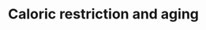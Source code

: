 ---
annotations:
- id: PW:0000651
  parent: regulatory pathway
  type: Pathway Ontology
  value: aging pathway
- id: PW:0000278
  parent: regulatory pathway
  type: Pathway Ontology
  value: autophagy pathway
- id: PW:0000378
  parent: regulatory pathway
  type: Pathway Ontology
  value: oxidative stress response pathway
authors:
- DeSl
- Egonw
- Khanspers
citedin:
- link: PMC8099445
description: 'Caloric restriction leads to a decrease in the ATP/AMP ratio, thereby
  activating the key nutrient sensor of the body: AMPK.  AMPK then blocks mTOR function,
  as mTOR has an important role in regulating the balance between cell growth and
  autophagy, nutrient decrease leads to the induction of autophagy.  AMPK stimulates
  NAMPT function and PGC-1a release. NAMPT converts nicotinamide to nicotinamide mononucleotide
  for NAD+ synthesis. PGC-1a is the regulator of mitochondrial biosynthesis (increasing
  mitochondrial cell mass to produce more ATP) which thus will increase if more PGC-1a
  is released. Levels of NAD rise during caloric restriction leading to increased
  SIRT1 activity. SIRT1 blocks the Insulin/IGF-1 pathway. This is a very complex and
  paradoxal tissue, which need further investigation/research. Increased SIRT1 activity
  leads to activation of FOXO/p53 genes. FOXOs become phosphorylated by AKT and this
  may attenuate apoptotic stimuli and reduce antioxidative stress expression. In the
  end these effects result in increased stress resistance and improved lifespan and
  health span.  Proteins on this pathway have targeted assays available via the [https://assays.cancer.gov/available_assays?wp_id=WP4191
  CPTAC Assay Portal]'
last-edited: 2019-08-21
ndex: 9b011b3d-8b69-11eb-9e72-0ac135e8bacf
organisms:
- Homo sapiens
redirect_from:
- /index.php/Pathway:WP4191
- /instance/WP4191
revision: null
schema-jsonld:
- '@context': https://schema.org/
  '@id': https://wikipathways.github.io/pathways/WP4191.html
  '@type': Dataset
  creator:
    '@type': Organization
    name: WikiPathways
  description: 'Caloric restriction leads to a decrease in the ATP/AMP ratio, thereby
    activating the key nutrient sensor of the body: AMPK.  AMPK then blocks mTOR function,
    as mTOR has an important role in regulating the balance between cell growth and
    autophagy, nutrient decrease leads to the induction of autophagy.  AMPK stimulates
    NAMPT function and PGC-1a release. NAMPT converts nicotinamide to nicotinamide
    mononucleotide for NAD+ synthesis. PGC-1a is the regulator of mitochondrial biosynthesis
    (increasing mitochondrial cell mass to produce more ATP) which thus will increase
    if more PGC-1a is released. Levels of NAD rise during caloric restriction leading
    to increased SIRT1 activity. SIRT1 blocks the Insulin/IGF-1 pathway. This is a
    very complex and paradoxal tissue, which need further investigation/research.
    Increased SIRT1 activity leads to activation of FOXO/p53 genes. FOXOs become phosphorylated
    by AKT and this may attenuate apoptotic stimuli and reduce antioxidative stress
    expression. In the end these effects result in increased stress resistance and
    improved lifespan and health span.  Proteins on this pathway have targeted assays
    available via the [https://assays.cancer.gov/available_assays?wp_id=WP4191 CPTAC
    Assay Portal]'
  keywords:
  - AKT
  - AMP
  - AMPK
  - ATP
  - FOXO
  - NAD
  - NAMPT
  - PGC-1a
  - SIRT1
  - insulin/IGF1
  - mTOR
  - p53
  license: CC0
  name: Caloric restriction and aging
seo: CreativeWork
title: Caloric restriction and aging
wpid: WP4191
---